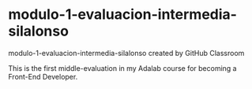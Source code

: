 # modulo-1-evaluacion-intermedia-silalonso
modulo-1-evaluacion-intermedia-silalonso created by GitHub Classroom

This is the first middle-evaluation in my Adalab course for becoming a Front-End Developer.
